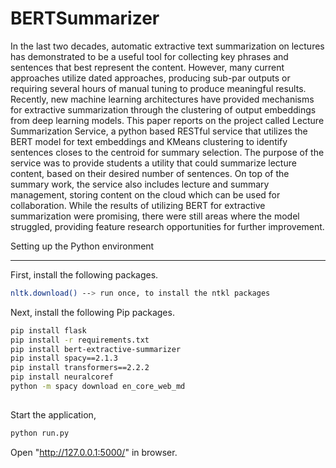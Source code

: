 # BERTSummarizer
In the last two decades, automatic extractive text summarization on lectures has demonstrated to be a useful tool for collecting key phrases and sentences that best represent the content. However, many current approaches utilize dated approaches, producing sub-par outputs or requiring several hours of manual tuning to produce meaningful results. Recently, new machine learning architectures have provided mechanisms for extractive summarization through the clustering of output embeddings from deep learning models. This paper reports on the project called Lecture Summarization Service, a python based RESTful service that utilizes the BERT model for text embeddings and KMeans clustering to identify sentences closes to the centroid for summary selection. The purpose of the service was to provide students a utility that could summarize lecture content, based on their desired number of sentences. On top of the summary work, the service also includes lecture and summary management, storing content on the cloud which can be used for collaboration. While the results of utilizing BERT for extractive summarization were promising, there were still areas where the model struggled, providing feature research opportunities for further improvement. 

Setting up the Python environment

---
First, install the following packages.

```bash
nltk.download() --> run once, to install the ntkl packages  
```

Next, install the following Pip packages.


```bash
pip install flask
pip install -r requirements.txt
pip install bert-extractive-summarizer
pip install spacy==2.1.3
pip install transformers==2.2.2
pip install neuralcoref
python -m spacy download en_core_web_md
 
 ```

Start the application,
```bash
python run.py
```
Open "http://127.0.0.1:5000/" in browser.


